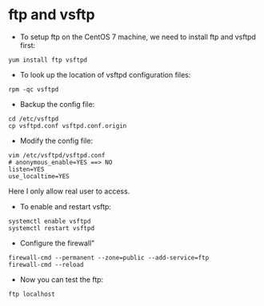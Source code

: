 # ftp and vsftp

* To setup ftp on the CentOS 7 machine, we need to install ftp and vsftpd first:
```
yum install ftp vsftpd
```

* To look up the location of vsftpd configuration files:
```
rpm -qc vsftpd
```

* Backup the config file:
```
cd /etc/vsftpd
cp vsftpd.conf vsftpd.conf.origin
```

* Modify the config file:
```
vim /etc/vsftpd/vsftpd.conf
# anonymous_enable=YES ==> NO
listen=YES
use_localtime=YES
```
Here I only allow real user to access.

* To enable and restart vsftp:
```
systemctl enable vsftpd
systemctl restart vsftpd
```

* Configure the firewall"
```
firewall-cmd --permanent --zone=public --add-service=ftp
firewall-cmd --reload
```

* Now you can test the ftp:
```
ftp localhost
```
